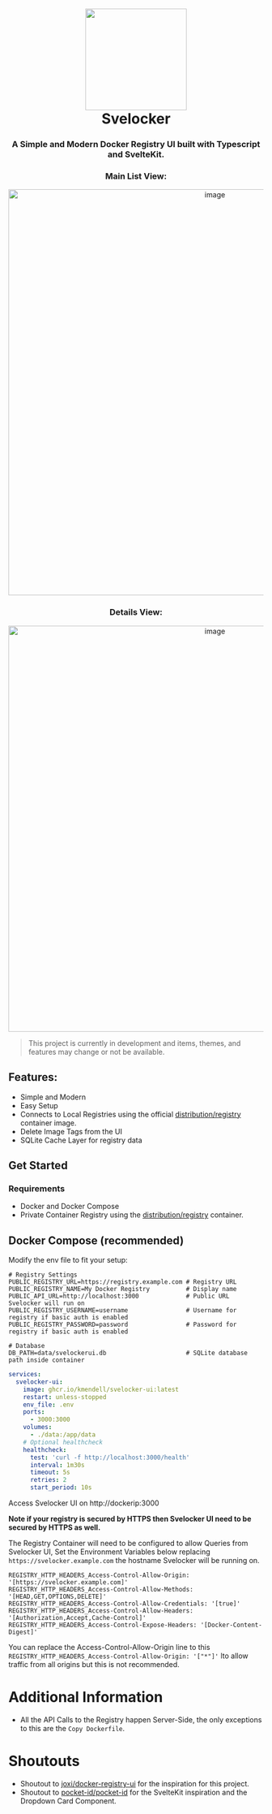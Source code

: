 # <div align="center"><img src="https://github.com/user-attachments/assets/5a378b40-ce28-414d-a849-f31397425132" width="200"/><br />Svelocker</div>

<div align="center"><h3>A Simple and Modern Docker Registry UI built with Typescript and SvelteKit.</h3>

### Main List View:

<img width="800" alt="image" src="https://github.com/user-attachments/assets/09478366-68ed-43e2-8298-e9feacf50c1c" />

### Details View:

<img width="800" alt="image" src="https://github.com/user-attachments/assets/8256f3df-eac2-4c03-a428-2bc222cf91af" />

</div>

> This project is currently in development and items, themes, and features may change or not be available.

## Features:

- Simple and Modern
- Easy Setup
- Connects to Local Registries using the official [distribution/registry](https://hub.docker.com/_/registry) container image.
- Delete Image Tags from the UI
- SQLite Cache Layer for registry data

## Get Started

### Requirements

- Docker and Docker Compose
- Private Container Registry using the [distribution/registry](https://hub.docker.com/_/registry) container.

## Docker Compose (recommended)

Modify the env file to fit your setup:

```env
# Registry Settings
PUBLIC_REGISTRY_URL=https://registry.example.com # Registry URL
PUBLIC_REGISTRY_NAME=My Docker Registry          # Display name
PUBLIC_API_URL=http://localhost:3000             # Public URL Svelocker will run on
PUBLIC_REGISTRY_USERNAME=username                # Username for registry if basic auth is enabled
PUBLIC_REGISTRY_PASSWORD=password                # Password for registry if basic auth is enabled

# Database
DB_PATH=data/svelockerui.db                      # SQLite database path inside container
```

```yaml
services:
  svelocker-ui:
    image: ghcr.io/kmendell/svelocker-ui:latest
    restart: unless-stopped
    env_file: .env
    ports:
      - 3000:3000
    volumes:
      - ./data:/app/data
    # Optional healthcheck
    healthcheck:
      test: 'curl -f http://localhost:3000/health'
      interval: 1m30s
      timeout: 5s
      retries: 2
      start_period: 10s
```

Access Svelocker UI on http://dockerip:3000

**Note if your registry is secured by HTTPS then Svelocker UI need to be secured by HTTPS as well.**

The Registry Container will need to be configured to allow Queries from Svelocker UI, Set the Environment Variables below replacing `https://svelocker.example.com` the hostname Svelocker will be running on.

```env
REGISTRY_HTTP_HEADERS_Access-Control-Allow-Origin: '[https://svelocker.example.com]'
REGISTRY_HTTP_HEADERS_Access-Control-Allow-Methods: '[HEAD,GET,OPTIONS,DELETE]'
REGISTRY_HTTP_HEADERS_Access-Control-Allow-Credentials: '[true]'
REGISTRY_HTTP_HEADERS_Access-Control-Allow-Headers: '[Authorization,Accept,Cache-Control]'
REGISTRY_HTTP_HEADERS_Access-Control-Expose-Headers: '[Docker-Content-Digest]'
```

You can replace the Access-Control-Allow-Origin line to this `REGISTRY_HTTP_HEADERS_Access-Control-Allow-Origin: '["*"]'` lto allow traffic from all origins but this is not recommended.

# Additional Information

- All the API Calls to the Registry happen Server-Side, the only exceptions to this are the `Copy Dockerfile`.

# Shoutouts

- Shoutout to [joxi/docker-registry-ui](https://github.com/Joxit/docker-registry-ui) for the inspiration for this project.
- Shoutout to [pocket-id/pocket-id](https://github.com/pocket-id/pocket-id) for the SvelteKit inspiration and the Dropdown Card Component.
